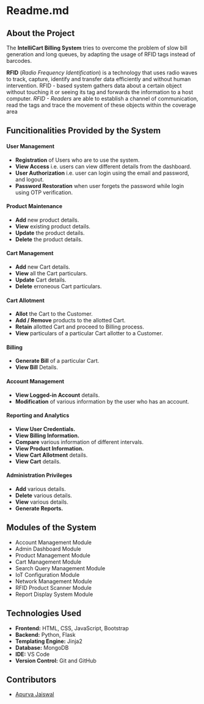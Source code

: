 # Readme.md

## About the Project

The **IntelliCart Billing System** tries to overcome the problem of slow bill generation and long queues, by adapting the usage of RFID tags instead of barcodes.

**RFID** (*Radio Frequency Identification*) is a technology that uses radio waves to track, capture, identify and transfer data efficiently and without human intervention. RFID - based system gathers data about a certain object without touching it or seeing its tag and forwards the information to a host computer. *RFID - Readers* are able to establish a channel of communication, read the tags and trace the movement of these objects within the coverage area

## Funcitionalities Provided by the System
#### User Management
- **Registration** of Users who are to use the system.
- **View Access** i.e. users can view different details from the dashboard.
- **User Authorization** i.e. user can login using the email and password, and logout.
- **Password Restoration** when user forgets the password while login using OTP verification.
#### Product Maintenance
- **Add** new product details.
- **View** existing product details.
- **Update** the product details.
- **Delete** the product details.
#### Cart Management
- **Add** new Cart details.
- **View** all the Cart particulars.
- **Update** Cart details.
- **Delete** erroneous Cart particulars.
#### Cart Allotment
- **Allot** the Cart to the Customer.
- **Add / Remove** products to the allotted Cart.
- **Retain** allotted Cart and proceed to Billing process.
- **View** particulars of a particular Cart allotter to a Customer.
#### Billing
- **Generate Bill** of a particular Cart.
- **View Bill** Details. 
#### Account Management
- **View Logged-in Account** details.
- **Modification** of various information by the user who has an account. 
#### Reporting and Analytics
- **View User Credentials.**
- **View Billing Information.**
- **Compare** various information of different intervals.
- **View Product Information.**
- **View Cart Allotment** details.
- **View Cart** details. 
#### Administration Privileges
- **Add** various details.
- **Delete** various details. 
- **View** various details.
- **Generate Reports.**

## Modules of the System
- Account Management Module
- Admin Dashboard Module
- Product Management Module
- Cart Management Module
- Search Query Management Module
- IoT Configuration Module
- Network Management Module
- RFID Product Scanner Module
- Report Display System Module

## Technologies Used
- **Frontend:** HTML, CSS, JavaScript, Bootstrap
- **Backend:** Python, Flask
- **Templating Engine:** Jinja2
- **Database:** MongoDB
- **IDE:** VS Code
- **Version Control:** Git and GitHub

## Contributors
- [Apurva Jaiswal](https://github.com/ApurvaJaiswal3398)